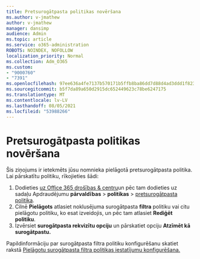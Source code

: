 ```yaml
---
title: Pretsurogātpasta politikas novēršana
ms.author: v-jmathew
author: v-jmathew
manager: dansimp
audience: Admin
ms.topic: article
ms.service: o365-administration
ROBOTS: NOINDEX, NOFOLLOW
localization_priority: Normal
ms.collection: Adm_O365
ms.custom:
- "9000760"
- "7391"
ms.openlocfilehash: 97ee636a4fe7137b570171b5ffb8ba86dd7d88d4ad3ddd1f823cfb3937c61c5b
ms.sourcegitcommit: b5f7da89a650d2915dc652449623c78be6247175
ms.translationtype: MT
ms.contentlocale: lv-LV
ms.lasthandoff: 08/05/2021
ms.locfileid: "53988266"
---
```

# <a name="fix-anti-spam-policy"></a>Pretsurogātpasta politikas novēršana

Šis ziņojums ir ietekmēts jūsu nomnieka pielāgotā pretsurogātpasta politika. Lai pārskatītu politiku, rīkojieties šādi:

1. Dodieties [uz Office 365 drošības & centru](https://go.microsoft.com/fwlink/p/?linkid=2077143)un pēc tam dodieties uz sadaļu Apdraudējumu **pārvaldības**  >  **politikas**  >  [pretsurogātpasta politika](https://go.microsoft.com/fwlink/?linkid=2101518).
2. Cilnē **Pielāgots** atlasiet noklusējuma surogātpasta **filtra** politiku vai citu pielāgotu politiku, ko esat izveidojis, un pēc tam atlasiet **Rediģēt politiku**.
3. Izvērsiet **surogātpasta rekvizītu opciju** un pārskatiet opciju **Atzīmēt kā surogātpastu.**

Papildinformāciju par surogātpasta filtra politiku konfigurēšanu skatiet rakstā [Pielāgotu surogātpasta filtra politikas iestatījumu konfigurēšana.](https://go.microsoft.com/fwlink/?linkid=2101054)
